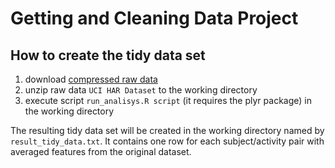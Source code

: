
# Getting and Cleaning Data Project


## How to create the tidy data set

1. download [compressed raw data](https://d396qusza40orc.cloudfront.net/getdata%2Fprojectfiles%2FUCI%20HAR%20Dataset.zip)
2. unzip raw data `UCI HAR Dataset` to the working directory
3. execute script `run_analisys.R script` (it requires the plyr package) in the working directory

The resulting tidy data set will be created in the working directory named by `result_tidy_data.txt`. It contains one row for each subject/activity pair with averaged features from the original dataset.